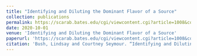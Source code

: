 ```yaml
---
title: "Identifying and Diluting the Dominant Flavor of a Source"
collection: publications
permalink: https://scarab.bates.edu/cgi/viewcontent.cgi?article=1008&context=ils_scholarship
date: 2020-10-01
venue: 'Identifying and Diluting the Dominant Flavor of a Source'
paperurl: 'https://scarab.bates.edu/cgi/viewcontent.cgi?article=1008&context=ils_scholarship'
citation: 'Bush, Lindsay and Courtney Seymour. “Identifying and Diluting the Dominant Flavor of a Source.” <i>The Critical Thinking about Sources Cookbook.</i> Ed. Sarah Morris. Chicago: Association of College and Research Libraries, 2020. pp. 35-36.'
---
```

